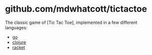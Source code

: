 # github.com/mdwhatcott/tictactoe

The classic game of [Tic Tac Toe], implemented in a few different languages:

- [go](https://github.com/mdwhatcott/tictactoe/tree/go)
- [clojure](https://github.com/mdwhatcott/tictactoe/tree/clojure)
- [racket](https://github.com/mdwhatcott/tictactoe/tree/racket)
